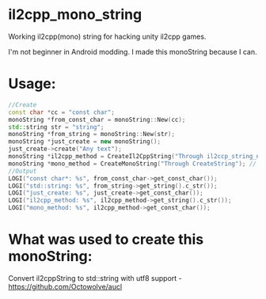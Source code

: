 # il2cpp_mono_string
Working il2cpp(mono) string for hacking unity il2cpp games.

I'm not beginner in Android modding. I made this monoString because I can.
# Usage:
```c++
//Create
const char *cc = "const char";
monoString *from_const_char = monoString::New(cc);
std::string str = "string";
monoString *from_string = monoString::New(str);
monoString *just_create = new monoString();
just_create->create("Any text");
monoString *il2cpp_method = CreateIl2CppString("Through il2ccp_string_new"); // const char * and std::string
monoString *mono_method = CreateMonoString("Through CreateString"); // Need offsets, const char * and std::string
//Output
LOGI("const char*: %s", from_const_char->get_const_char());
LOGI("std::string: %s", from_string->get_string().c_str());
LOGI("just_create: %s", just_create->get_const_char());
LOGI("il2cpp_method: %s", il2cpp_method->get_string().c_str());
LOGI("mono_method: %s", il2cpp_method->get_const_char());
```

# What was used to create this monoString:

Convert il2cppString to std::string with utf8 support - https://github.com/Octowolve/aucl

